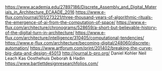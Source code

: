 https://www.academia.edu/27897186/Discrete_Assembly_and_Digital_Materials_in_Architecture_ECAADE_2016
https://www.e-flux.com/journal/101/273221/three-thousand-years-of-algorithmic-rituals-the-emergence-of-ai-from-the-computation-of-space/
https://www.e-flux.com/architecture/chronograms/528659/a-short-but-believable-history-of-the-digital-turn-in-architecture/
https://www.e-flux.com/architecture/intelligence/310405/computational-tendencies/
https://www.e-flux.com/architecture/becoming-digital/248060/discrete-automation/
https://www.artforum.com/print/201402/breaking-the-curve-big-data-and-design-45013
http://journal.b-pro.org/
Daniel Kohler
Neil Leach
Kas Oosthehuis
Deborah & Hadin
https://www.bartlettdesignresearchfolios.com/
